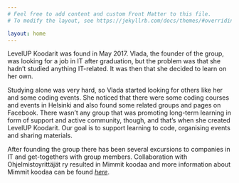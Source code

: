 ```yaml
---
# Feel free to add content and custom Front Matter to this file.
# To modify the layout, see https://jekyllrb.com/docs/themes/#overriding-theme-defaults

layout: home
---
```


LevelUP Koodarit was found in May 2017. Vlada, the founder of the group, was looking for a job in IT after graduation, but the problem was that she hadn’t studied anything IT-related. It was then that she decided to learn on her own. 

Studying alone was very hard, so Vlada started looking for others like her and some coding events. She noticed that there were some coding courses and events in Helsinki and also found some related groups and pages on Facebook. There wasn’t any group that was promoting long-term learning in form of support and active community, though, and that’s when she created LevelUP Koodarit. 
Our goal is to support learning to code, organising events and sharing materials.

After founding the group there has been several excursions to companies in IT and get-togethers with group members. Collaboration with Ohjelmistoyrittäjät ry resulted in Mimmit koodaa and more information about Mimmit koodaa can be found [*here*](https://ohjelmistoyrittajat.fi/mimmitkoodaa/).
